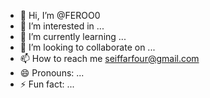 - 👋 Hi, I’m @FEROO0
- 👀 I’m interested in ...
- 🌱 I’m currently learning ...
- 💞️ I’m looking to collaborate on ...
- 📫 How to reach me seiffarfour@gmail.com
- 😄 Pronouns: ...
- ⚡ Fun fact: ...

<!---
FEROO0/FEROO0 is a ✨ special ✨ repository because its `README.md` (this file) appears on your GitHub profile.
You can click the Preview link to take a look at your changes.
--->
